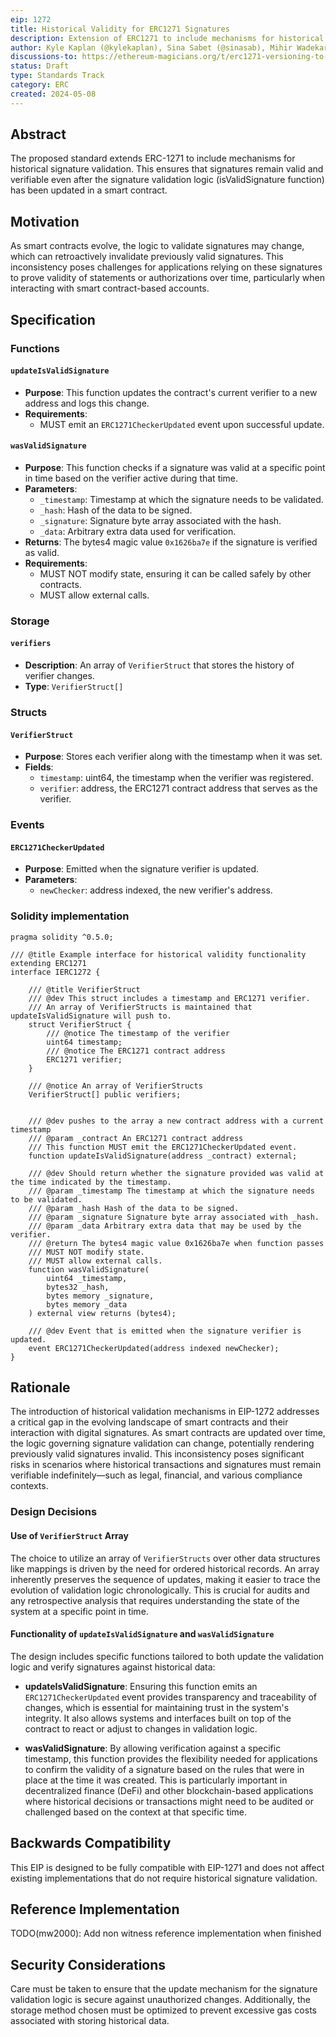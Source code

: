 ```yaml
---
eip: 1272
title: Historical Validity for ERC1271 Signatures
description: Extension of ERC1271 to include mechanisms for historical signature validation.
author: Kyle Kaplan (@kylekaplan), Sina Sabet (@sinasab), Mihir Wadekar (@mw2000)
discussions-to: https://ethereum-magicians.org/t/erc1271-versioning-to-maintain-signature-validity/19681
status: Draft
type: Standards Track
category: ERC
created: 2024-05-08
---
```


## Abstract
The proposed standard extends ERC-1271 to include mechanisms for historical signature validation. This ensures that signatures remain valid and verifiable even after the signature validation logic (isValidSignature function) has been updated in a smart contract.

## Motivation

As smart contracts evolve, the logic to validate signatures may change, which can retroactively invalidate previously valid signatures. This inconsistency poses challenges for applications relying on these signatures to prove validity of statements or authorizations over time, particularly when interacting with smart contract-based accounts.

## Specification

### Functions

#### `updateIsValidSignature`
- **Purpose**: This function updates the contract's current verifier to a new address and logs this change.
- **Requirements**:
  - MUST emit an `ERC1271CheckerUpdated` event upon successful update.

#### `wasValidSignature`
- **Purpose**: This function checks if a signature was valid at a specific point in time based on the verifier active during that time.
- **Parameters**:
  - `_timestamp`: Timestamp at which the signature needs to be validated.
  - `_hash`: Hash of the data to be signed.
  - `_signature`: Signature byte array associated with the hash.
  - `_data`: Arbitrary extra data used for verification.
- **Returns**: The bytes4 magic value `0x1626ba7e` if the signature is verified as valid.
- **Requirements**:
  - MUST NOT modify state, ensuring it can be called safely by other contracts.
  - MUST allow external calls.

### Storage

#### `verifiers`
- **Description**: An array of `VerifierStruct` that stores the history of verifier changes.
- **Type**: `VerifierStruct[]`

### Structs

#### `VerifierStruct`
- **Purpose**: Stores each verifier along with the timestamp when it was set.
- **Fields**:
  - `timestamp`: uint64, the timestamp when the verifier was registered.
  - `verifier`: address, the ERC1271 contract address that serves as the verifier.

### Events

#### `ERC1271CheckerUpdated`
- **Purpose**: Emitted when the signature verifier is updated.
- **Parameters**:
  - `newChecker`: address indexed, the new verifier's address.

### Solidity implementation

```solidity
pragma solidity ^0.5.0;

/// @title Example interface for historical validity functionality extending ERC1271
interface IERC1272 {

    /// @title VerifierStruct
    /// @dev This struct includes a timestamp and ERC1271 verifier. 
    /// An array of VerifierStructs is maintained that updateIsValidSignature will push to.
    struct VerifierStruct {
        /// @notice The timestamp of the verifier
        uint64 timestamp;
        /// @notice The ERC1271 contract address
        ERC1271 verifier;
    }

    /// @notice An array of VerifierStructs
    VerifierStruct[] public verifiers;


    /// @dev pushes to the array a new contract address with a current timestamp
    /// @param _contract An ERC1271 contract address    
    /// This function MUST emit the ERC1271CheckerUpdated event.
    function updateIsValidSignature(address _contract) external;

    /// @dev Should return whether the signature provided was valid at the time indicated by the timestamp.
    /// @param _timestamp The timestamp at which the signature needs to be validated.
    /// @param _hash Hash of the data to be signed.
    /// @param _signature Signature byte array associated with _hash.
    /// @param _data Arbitrary extra data that may be used by the verifier.
    /// @return The bytes4 magic value 0x1626ba7e when function passes
    /// MUST NOT modify state.
    /// MUST allow external calls.
    function wasValidSignature(
        uint64 _timestamp,
        bytes32 _hash,
        bytes memory _signature,
        bytes memory _data
    ) external view returns (bytes4);
    
    /// @dev Event that is emitted when the signature verifier is updated.
    event ERC1271CheckerUpdated(address indexed newChecker);
}
```

## Rationale

The introduction of historical validation mechanisms in EIP-1272 addresses a critical gap in the evolving landscape of smart contracts and their interaction with digital signatures. As smart contracts are updated over time, the logic governing signature validation can change, potentially rendering previously valid signatures invalid. This inconsistency poses significant risks in scenarios where historical transactions and signatures must remain verifiable indefinitely—such as legal, financial, and various compliance contexts.

### Design Decisions

#### Use of `VerifierStruct` Array
The choice to utilize an array of `VerifierStructs` over other data structures like mappings is driven by the need for ordered historical records. An array inherently preserves the sequence of updates, making it easier to trace the evolution of validation logic chronologically. This is crucial for audits and any retrospective analysis that requires understanding the state of the system at a specific point in time.

#### Functionality of `updateIsValidSignature` and `wasValidSignature`
The design includes specific functions tailored to both update the validation logic and verify signatures against historical data:

- **updateIsValidSignature**: Ensuring this function emits an `ERC1271CheckerUpdated` event provides transparency and traceability of changes, which is essential for maintaining trust in the system's integrity. It also allows systems and interfaces built on top of the contract to react or adjust to changes in validation logic.

- **wasValidSignature**: By allowing verification against a specific timestamp, this function provides the flexibility needed for applications to confirm the validity of a signature based on the rules that were in place at the time it was created. This is particularly important in decentralized finance (DeFi) and other blockchain-based applications where historical decisions or transactions might need to be audited or challenged based on the context at that specific time.


## Backwards Compatibility
This EIP is designed to be fully compatible with EIP-1271 and does not affect existing implementations that do not require historical signature validation.

## Reference Implementation
TODO(mw2000): Add non witness reference implementation when finished

## Security Considerations
Care must be taken to ensure that the update mechanism for the signature validation logic is secure against unauthorized changes. Additionally, the storage method chosen must be optimized to prevent excessive gas costs associated with storing historical data.
